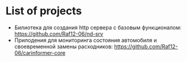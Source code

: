 # List of projects
- Билиотека для создания http сервера с базовым функционалом: https://github.com/Raf12-06/nd-srv
- Прилодения для мониторинга состояния автомобиля и своевременной замены расходников: https://github.com/Raf12-06/carinformer-core
